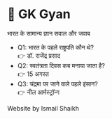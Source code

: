 <!DOCTYPE html>
<html lang="en">
<head>
  <meta charset="UTF-8" />
  <title>GK Gyan</title>
  <meta name="viewport" content="width=device-width, initial-scale=1.0" />
</head>
<body>
  <h1>📘 GK Gyan</h1>
  <p>भारत के सामान्य ज्ञान सवाल और जवाब</p>
  <ul>
    <li>Q1: भारत के पहले राष्ट्रपति कौन थे?<br>👉 डॉ. राजेंद्र प्रसाद</li>
    <li>Q2: स्वतंत्रता दिवस कब मनाया जाता है?<br>👉 15 अगस्त</li>
    <li>Q3: चंद्रमा पर जाने वाले पहले इंसान?<br>👉 नील आर्मस्ट्रॉन्ग</li>
  </ul>
  <p>Website by Ismail Shaikh</p>
</body>
</html>

